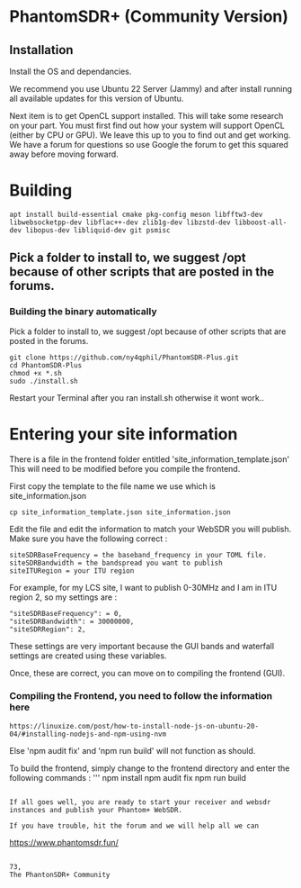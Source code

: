# PhantomSDR+ (Community Version)

## Installation

Install the OS and dependancies.

We recommend you use Ubuntu 22 Server (Jammy) and after install running all available updates for this version of Ubuntu.

Next item is to get OpenCL support installed. This will take some research on your part. You must first find out how your system will
support OpenCL (either by CPU or GPU). We leave this up to you to find out and get working. We have a forum for questions so use Google
the forum to get this squared away before moving forward.

# Building
```
apt install build-essential cmake pkg-config meson libfftw3-dev libwebsocketpp-dev libflac++-dev zlib1g-dev libzstd-dev libboost-all-dev libopus-dev libliquid-dev git psmisc
```

## Pick a folder to install to, we suggest /opt because of other scripts that are posted in the forums.

### Building the binary automatically
Pick a folder to install to, we suggest /opt because of other scripts that are posted in the forums.

```
git clone https://github.com/ny4qphil/PhantomSDR-Plus.git
cd PhantomSDR-Plus
chmod +x *.sh
sudo ./install.sh
```
Restart your Terminal after you ran install.sh otherwise it wont work..

# Entering your site information
There is a file in the frontend folder entitled 'site_information_template.json' This will need to be modified before you compile the frontend.

First copy the template to the file name we use which is site_information.json
```
cp site_information_template.json site_information.json
```
Edit the file and edit the information to match your WebSDR you will publish. Make sure you have the following correct :
```
siteSDRBaseFrequency = the baseband_frequency in your TOML file.
siteSDRBandwidth = the bandspread you want to publish
siteITURegion = your ITU region
```
For example, for my LCS site, I want to publish 0-30MHz and I am in ITU region 2, so my settings are :
```
"siteSDRBaseFrequency": = 0,
"siteSDRBandwidth": = 30000000,
"siteSDRRegion": 2,
```
These settings are very important because the GUI bands and waterfall settings are created using these variables.

Once, these are correct, you can move on to compiling the frontend (GUI).

### Compiling the Frontend, you need to follow the information here
```
https://linuxize.com/post/how-to-install-node-js-on-ubuntu-20-04/#installing-nodejs-and-npm-using-nvm
```
Else 'npm audit fix' and 'npm run build' will not function as should.

To build the frontend, simply change to the frontend directory and enter the following commands :
'''
npm install
npm audit fix
npm run build
```

If all goes well, you are ready to start your receiver and websdr instances and publish your Phantom+ WebSDR.

If you have trouble, hit the forum and we will help all we can

```
https://www.phantomsdr.fun/
```

73,
The PhantonSDR+ Community

